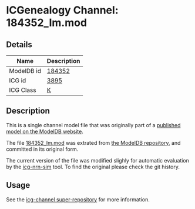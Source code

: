 # ICGenealogy Channel: 184352\_Im.mod

## Details

Name | Description
---- | -----------
ModelDB id | [184352](http://senselab.med.yale.edu/ModelDB/ShowModel.cshtml?model=184352)
ICG id | [3895](http://icg.neurotheory.ox.ac.uk/channels/1/3895)
ICG Class | [K](http://icg.neurotheory.ox.ac.uk/channels/1)

## Description

This is a single channel model file that was originally part of a [published model on the ModelDB website](http://senselab.med.yale.edu/mModelDB/ShowModel.cshtml?model=184352).


The file [184352\_Im.mod](184352_Im.mod) was extrated from [the ModelDB repository](http://senselab.med.yale.edu/ModelDB/ShowModel.cshtml?model=184352), and committed in its original form.

The current version of the file was modified slighly for automatic evaluation by the [icg-nrn-sim](https://github.com/icgenealogy/icg-nrn-sim) tool. To find the original please check the git history.


## Usage

See the [icg-channel super-repository](https://github.com/icgenealogy/icg-channels) for more information.